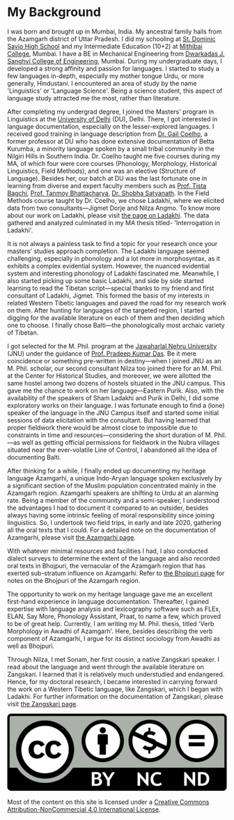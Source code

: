 # My Background

I was born and brought up in Mumbai, India. My ancestral family hails from the Azamgarh district of Uttar Pradesh. I did my schooling at [St. Dominic Savio High School](https://stdominicsavio.com/) and my Intermediate Education (10+2) at [Mithibai College](https://mithibai.ac.in/), Mumbai. I have a BE in Mechanical Engineering from [Dwarkadas J. Sanghvi College of Engineering](https://www.djsce.ac.in/), Mumbai. During my undergraduate days, I developed a strong affinity and passion for languages. I started to study a few languages in-depth, especially my mother tongue Urdu, or more generally, Hindustani. I encountered an area of study by the name 'Linguistics' or 'Language Science'. Being a science student, this aspect of language study attracted me the most, rather than literature.

After completing my undergrad degree, I joined the Masters' program in Linguistics at the [University of Delhi](http://du.ac.in/) (DU), Delhi. There, I got interested in language documentation, especially on the lesser-explored languages. I received good training in language description from [Dr. Gail Coelho](http://oldweb.du.ac.in/uploads/Faculty%20Profiles/Linguistic/Gail_Coelho_Linguistics.pdf), a former professor at DU who has done extensive documentation of Betta Kurumba, a minority language spoken by a small tribal community in the Nilgiri Hills in Southern India. Dr. Coelho taught me five courses during my MA, of which four were core courses (Phonology, Morphology, Historical Linguistics, Field Methods), and one was an elective (Structure of Language). Besides her, our batch at DU was the last fortunate one in learning from diverse and expert faculty members such as [Prof. Tista Bagchi](https://en.wikipedia.org/wiki/Tista_Bagchi), [Prof. Tanmoy Bhattacharya](http://people.du.ac.in/~tanmoy/index.html), [Dr. Shobha Satyanath](http://www.du.ac.in/uploads/new-web/Faculty%20Profile/Linguistics/Linguistics-Shobha-2021.pdf). In the Field Methods course taught by Dr. Coelho, we chose Ladakhi, where we elicited data from two consultants—Jigmet Dorje and Nilza Angmo. To know more about our work on Ladakhi, please visit [the page on Ladakhi](https://sites.google.com/d/1xfHkNJXUW-tCxT0oDcAv2HlgB--i-774/p/1Xn_yeU0AQjtxH6PTzdScKRIAeCCOHwCH/edit). The data gathered and analyzed culminated in my MA thesis titled- 'Interrogation in Ladakhi'.

It is not always a painless task to find a topic for your research once your masters' studies approach completion. The Ladakhi language seemed challenging, especially in phonology and a lot more in morphosyntax, as it exhibits a complex evidential system. However, the nuanced evidential system and interesting phonology of Ladakhi fascinated me. Meanwhile, I also started picking up some basic Ladakhi, and side by side started learning to read the Tibetan script—special thanks to my friend and first consultant of Ladakhi, Jigmet. This formed the basis of my interests in related Western Tibetic languages and paved the road for my research work on them. After hunting for languages of the targeted region, I started digging for the available literature on each of them and then deciding which one to choose. I finally chose Balti—the phonologically most archaic variety of Tibetan.

I got selected for the M. Phil. program at the [Jawaharlal Nehru University](https://www.jnu.ac.in/main/) (JNU) under the guidance of [Prof. Pradeep Kumar Das](https://jnu.ac.in/content/pkdas). Be it mere coincidence or something pre-written in destiny—when I joined JNU as an M. Phil. scholar, our second consultant Nilza too joined there for an M. Phil. at the Center for Historical Studies, and moreover, we were allotted the same hostel among two dozens of hostels situated in the JNU campus. This gave me the chance to work on her language—Eastern Purik. Also, with the availability of the speakers of Sham Ladakhi and Purik in Delhi, I did some exploratory works on their language. I was fortunate enough to find a (lone) speaker of the language in the JNU Campus itself and started some initial sessions of data elicitation with the consultant. But having learned that proper fieldwork there would be almost close to impossible due to constraints in time and resources—considering the short duration of M. Phil.—as well as getting official permissions for fieldwork in the Nubra villages situated near the ever-volatile Line of Control, I abandoned all the idea of documenting Balti.

After thinking for a while, I finally ended up documenting my heritage language Azamgarhi, a unique Indo-Aryan language spoken exclusively by a significant section of the Muslim population concentrated mainly in the Azamgarh region. Azamgarhi speakers are shifting to Urdu at an alarming rate. Being a member of the community and a semi-speaker, I understood the advantages I had to document it compared to an outsider, besides always having some intrinsic feeling of moral responsibility since joining linguistics. So, I undertook two field trips, in early and late 2020, gathering all the oral texts that I could. For a detailed note on the documentation of Azamgarhi, please visit [the Azamgarhi page](https://sites.google.com/d/1xfHkNJXUW-tCxT0oDcAv2HlgB--i-774/p/1BdK2dcl3cst-XDsoutMjnYLUQGTaeCzX/edit).

With whatever minimal resources and facilities I had, I also conducted dialect surveys to determine the extent of the language and also recorded oral texts in Bhojpuri, the vernacular of the Azamgarh region that has exerted sub-stratum influence on Azamgarhi. Refer to [the Bhojpuri page](https://sites.google.com/d/1xfHkNJXUW-tCxT0oDcAv2HlgB--i-774/p/1dCMYPFQ5V4Stdr6cL1aelx2d1t7mrqQ1/edit) for notes on the Bhojpuri of the Azamgarh region.

The opportunity to work on my heritage language gave me an excellent first-hand experience in language documentation. Thereafter, I gained expertise with language analysis and lexicography software such as FLEx, ELAN, Say More, Phonology Assistant, Praat, to name a few, which proved to be of great help. Currently, I am writing my M. Phil. thesis, titled 'Verb Morphology in Awadhi of Azamgarh'. Here, besides describing the verb component of Azamgarhi, I argue for its distinct sociology from Awadhi as well as Bhojpuri.

Through Nilza, I met Sonam, her first cousin, a native Zangskari speaker. I read about the language and went through the available literature on Zangskari. I learned that it is relatively much understudied and endangered. Hence, for my doctoral research, I became interested in carrying forward the work on a Western Tibetic language, like Zangskari, which I began with Ladakhi. For further information on the documentation of Zangskari, please visit [the Zangskari page](https://sites.google.com/d/1xfHkNJXUW-tCxT0oDcAv2HlgB--i-774/p/15aht0bTRSt4_aIfv_pgzMENHUlSoGvIz/edit).

![e51c55ac8c7446b12c6be2ccf0fdd3c4](e51c55ac8c7446b12c6be2ccf0fdd3c4.jpg)

Most of the content on this site is licensed under a [Creative Commons Attribution-NonCommercial 4.0 International License](http://creativecommons.org/licenses/by-nc/4.0/).

